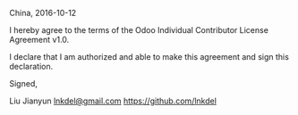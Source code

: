 China, 2016-10-12

I hereby agree to the terms of the Odoo Individual Contributor License Agreement v1.0.

I declare that I am authorized and able to make this agreement and sign this declaration.

Signed,

Liu Jianyun lnkdel@gmail.com https://github.com/lnkdel
